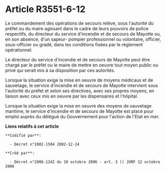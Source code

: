# Article R3551-6-12

Le commandement des opérations de secours relève, sous l'autorité du préfet ou du maire agissant dans le cadre de leurs
pouvoirs de police respectifs, du directeur du service d'incendie et de secours de Mayotte ou, en son absence, d'un sapeur-
pompier professionnel ou volontaire, officier, sous-officier ou gradé, dans les conditions fixées par le règlement
opérationnel.

Le directeur du service d'incendie et de secours de Mayotte peut être chargé par le préfet ou le maire de mettre en oeuvre
tout moyen public ou privé qui serait mis à sa disposition par ces autorités.

Lorsque la situation exige la mise en oeuvre de moyens médicaux et de sauvetage, le service d'incendie et de secours de
Mayotte intervient sous l'autorité du préfet et selon ses directives, avec ses propres moyens, en liaison avec ceux mis en
oeuvre par les dispensaires et l'hôpital.

Lorsque la situation exige la mise en oeuvre des moyens de sauvetage maritime, le service d'incendie et de secours de Mayotte
est placé pour emploi auprès du délégué du Gouvernement pour l'action de l'Etat en mer.

**Liens relatifs à cet article**

	**Codifié par**:

	  - Décret n°2002-1504 2002-12-24

	**Créé par**:

	  - Décret n°2006-1242 du 10 octobre 2006 - art. 3 () JORF 12 octobre 2006
